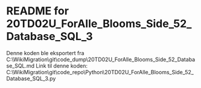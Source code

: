 # README for 20TD02U_ForAlle_Blooms_Side_52_Database_SQL_3
Denne koden ble eksportert fra C:\WikiMigration\git\code_dump\20TD02U_ForAlle_Blooms_Side_52_Database_SQL.md
Link til denne koden: C:\WikiMigration\git\code_repo\Python\20TD02U_ForAlle_Blooms_Side_52_Database_SQL_3.py
